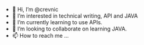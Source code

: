 - 👋 Hi, I’m @crevnic
- 👀 I’m interested in technical writing, API and JAVA
- 🌱 I’m currently learning to use APIs.
- 💞️ I’m looking to collaborate on learning JAVA.
- 📫 How to reach me ...

<!---
crevnic/crevnic is a ✨ special ✨ repository because its `README.md` (this file) appears on your GitHub profile.
You can click the Preview link to take a look at your changes.
--->
